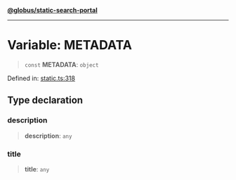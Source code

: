 [**@globus/static-search-portal**](../README.md)

***

# Variable: METADATA

> `const` **METADATA**: `object`

Defined in: [static.ts:318](https://github.com/globus/static-search-portal/blob/990a456048a4b0fddd1bdca97dfdd497ec165350/static.ts#L318)

## Type declaration

### description

> **description**: `any`

### title

> **title**: `any`
